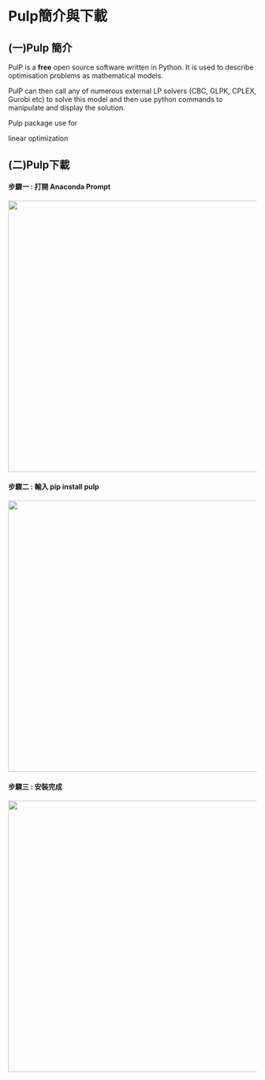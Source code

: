 # Pulp簡介與下載
## (一)Pulp 簡介

PulP is a **free** open source software written in Python. It is used to describe optimisation problems as mathematical models.

PulP can then call any of numerous external LP solvers (CBC, GLPK, CPLEX, Gurobi etc) to solve this model and then use python commands to manipulate and display the solution.

Pulp package use for <div color='r'>linear optimization</div>

## (二)Pulp下載

#### 步驟一 : 打開 Anaconda Prompt
<img src="https://github.com/jasonyoyo/python-pulp/blob/master/picture/anaconda%20prompt.png" width="550">

#### 步驟二 : 輸入 pip install pulp
<img src="https://github.com/jasonyoyo/python-pulp/blob/master/picture/install%20pip.png" width="550">

#### 步驟三 : 安裝完成
<img src="https://github.com/jasonyoyo/python-pulp/blob/master/picture/success.png" width="550">
